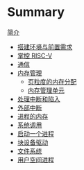 # Summary

[简介](intro.md)

- [搭建环境与前置需求](ch0.md)
- [掌控 RISC-V](ch1.md)
- [通信](ch2.md)
- [内存管理]()
  - [页粒度的内存分配](ch3.1.md)
  - [内存管理单元](ch3.2.md)
- [处理中断和陷入](ch4.md)
- [外部中断](ch5.md)
- [进程的内存](ch6.md)
- [系统调用](ch7.md)
- [启动一个进程](ch8.md)
- [块设备驱动]()
- [文件系统]()
- [用户空间进程]()
